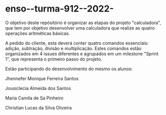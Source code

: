 # enso--turma-912--2022-

O objetivo deste repósitório é organizar as etapas do projeto "calculadora", que tem por objetivo desenvolver uma calculadora que realize as quatro 
operações aritméticas básicas.

A pedido do cliente, esta deverá conter quatro comandos essenciais: adição, subtração, divisão e multiplicação. Estes comandos estão organizados em 4 issues
diferentes e agrupados em um milestone "Sprint 1", que representa o primeiro passo do projeto.


Estão participando do desenvolvimento do mesmo os alunos:

Jhennefer Monique Ferreira Santos 

Jousiclecia Almeida dos Santos

Maria Camila de Sa Pinheiro

Christian Lucas da Silva Oliveira 


